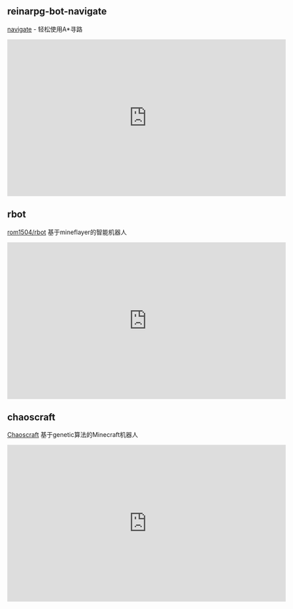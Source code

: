 ## reinarpg-bot-navigate

[navigate](https://github.com/andrewrk/reinarpg-bot-navigate/) -  轻松使用A*寻路

<iframe type="text/html" width="640" height="360" src="http://www.youtube.com/embed/O6lQdmRz8eE" frameborder="0"></iframe>

## rbot

[rom1504/rbot](https://github.com/rom1504/rbot) 基于mineflayer的智能机器人

<iframe type="text/html" width="640" height="360" src="http://www.youtube.com/embed/0cQxg9uDnzA" frameborder="0"></iframe>

## chaoscraft

[Chaoscraft](https://github.com/schematical/chaoscraft) 基于genetic算法的Minecraft机器人


<iframe width="640" height="360" src="https://www.youtube.com/embed/videoseries?list=PLLkpLgU9B5xJ7Qy4kOyBJl5J6zsDIMceH" frameborder="0" allow="autoplay; encrypted-media" allowfullscreen></iframe>